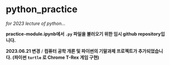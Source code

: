# python_practice

_for 2023 lecture of python..._  
  
__practice-module.ipynb에서 `.py` 파일을 불러오기 위한 임시 github repository입니다.__

__2023.06.21 변경__ / __컴퓨터 공학 개론 및 파이썬의 기말과제 프로젝트가 추가되었습니다. (파이썬 `turtle` 로 Chrome T-Rex 게임 구현)__
